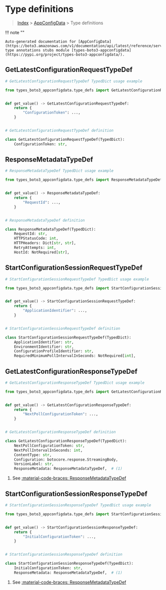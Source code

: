 # Type definitions

> [Index](../README.md) > [AppConfigData](./README.md) > Type definitions

!!! note ""

    Auto-generated documentation for [AppConfigData](https://boto3.amazonaws.com/v1/documentation/api/latest/reference/services/appconfigdata.html#appconfigdata)
    type annotations stubs module [types-boto3-appconfigdata](https://pypi.org/project/types-boto3-appconfigdata/).



## GetLatestConfigurationRequestTypeDef

```python
# GetLatestConfigurationRequestTypeDef TypedDict usage example

from types_boto3_appconfigdata.type_defs import GetLatestConfigurationRequestTypeDef


def get_value() -> GetLatestConfigurationRequestTypeDef:
    return {
        "ConfigurationToken": ...,
    }


# GetLatestConfigurationRequestTypeDef definition

class GetLatestConfigurationRequestTypeDef(TypedDict):
    ConfigurationToken: str,
```


## ResponseMetadataTypeDef

```python
# ResponseMetadataTypeDef TypedDict usage example

from types_boto3_appconfigdata.type_defs import ResponseMetadataTypeDef


def get_value() -> ResponseMetadataTypeDef:
    return {
        "RequestId": ...,
    }


# ResponseMetadataTypeDef definition

class ResponseMetadataTypeDef(TypedDict):
    RequestId: str,
    HTTPStatusCode: int,
    HTTPHeaders: Dict[str, str],
    RetryAttempts: int,
    HostId: NotRequired[str],
```


## StartConfigurationSessionRequestTypeDef

```python
# StartConfigurationSessionRequestTypeDef TypedDict usage example

from types_boto3_appconfigdata.type_defs import StartConfigurationSessionRequestTypeDef


def get_value() -> StartConfigurationSessionRequestTypeDef:
    return {
        "ApplicationIdentifier": ...,
    }


# StartConfigurationSessionRequestTypeDef definition

class StartConfigurationSessionRequestTypeDef(TypedDict):
    ApplicationIdentifier: str,
    EnvironmentIdentifier: str,
    ConfigurationProfileIdentifier: str,
    RequiredMinimumPollIntervalInSeconds: NotRequired[int],
```


## GetLatestConfigurationResponseTypeDef

```python
# GetLatestConfigurationResponseTypeDef TypedDict usage example

from types_boto3_appconfigdata.type_defs import GetLatestConfigurationResponseTypeDef


def get_value() -> GetLatestConfigurationResponseTypeDef:
    return {
        "NextPollConfigurationToken": ...,
    }


# GetLatestConfigurationResponseTypeDef definition

class GetLatestConfigurationResponseTypeDef(TypedDict):
    NextPollConfigurationToken: str,
    NextPollIntervalInSeconds: int,
    ContentType: str,
    Configuration: botocore.response.StreamingBody,
    VersionLabel: str,
    ResponseMetadata: ResponseMetadataTypeDef,  # (1)
```

1. See [:material-code-braces: ResponseMetadataTypeDef](./type_defs.md#responsemetadatatypedef)

## StartConfigurationSessionResponseTypeDef

```python
# StartConfigurationSessionResponseTypeDef TypedDict usage example

from types_boto3_appconfigdata.type_defs import StartConfigurationSessionResponseTypeDef


def get_value() -> StartConfigurationSessionResponseTypeDef:
    return {
        "InitialConfigurationToken": ...,
    }


# StartConfigurationSessionResponseTypeDef definition

class StartConfigurationSessionResponseTypeDef(TypedDict):
    InitialConfigurationToken: str,
    ResponseMetadata: ResponseMetadataTypeDef,  # (1)
```

1. See [:material-code-braces: ResponseMetadataTypeDef](./type_defs.md#responsemetadatatypedef)

